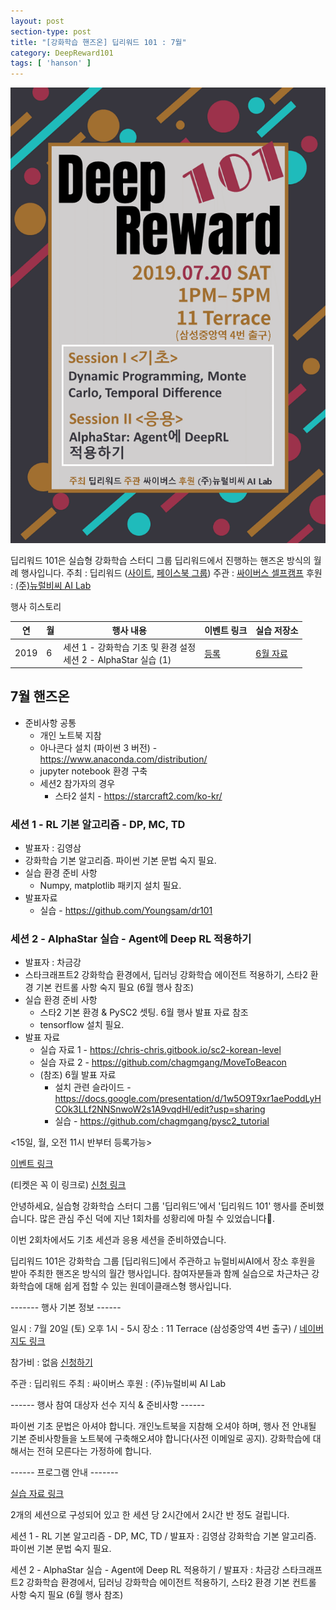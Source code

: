 ```yaml
---
layout: post
section-type: post
title: "[강화학습 핸즈온] 딥리워드 101 : 7월"
category: DeepReward101
tags: [ 'hanson' ]
---
```




![img](/img/DeepReward101/july_event.png)


딥리워드 101은 실습형 강화학습 스터디 그룹 딥리워드에서 진행하는 핸즈온 방식의 월례 행사입니다.
주최 : 딥리워드 ([사이트](https://deepreward.github.io/), [페이스북 그룹](https://www.facebook.com/groups/DeepReward/))
주관 : [싸이버스 셀프캠프](https://www.facebook.com/selfcamp/)
후원 : [(주)뉴럴비씨 AI Lab](http://www.neuralbc.com/)

행사 히스토리 

| 연 | 월 | 행사 내용 | 이벤트 링크 | 실습 저장소 |
| ------- | ------- | ------- | ------- | ------- |
| 2019 | 6 | 세션 1 - 강화학습 기초 및 환경 설정 <br> 세션 2 - AlphaStar 실습 (1) | [등록](https://festa.io/events/341) | [6월 자료](2019/06/) |


## 7월 핸즈온 

- 준비사항 공통 
  - 개인 노트북 지참
  - 아나콘다 설치 (파이썬 3 버전) - https://www.anaconda.com/distribution/
  - jupyter notebook 환경 구축 
  - 세션2 참가자의 경우
    - 스타2 설치 - https://starcraft2.com/ko-kr/

### 세션 1 - RL 기본 알고리즘 - DP, MC, TD  
  - 발표자 : 김영삼 
  - 강화학습 기본 알고리즘. 파이썬 기본 문법 숙지 필요.
  - 실습 환경 준비 사항
    - Numpy, matplotlib 패키지 설치 필요.
  - 발표자료 
    - 실습 - https://github.com/Youngsam/dr101

### 세션 2 - AlphaStar 실습 - Agent에 Deep RL 적용하기 
  - 발표자 : 차금강
  - 스타크래프트2 강화학습 환경에서, 딥러닝 강화학습 에이전트 적용하기,  스타2 환경 기본 컨트롤 사항 숙지 필요 (6월 행사 참조) 
  - 실습 환경 준비 사항
    - 스타2 기본 환경 & PySC2 셋팅. 6월 행사 발표 자료 참조
    - tensorflow 설치 필요.
  - 발표 자료 
    - 실습 자료 1 - https://chris-chris.gitbook.io/sc2-korean-level
    - 실습 자료 2 - https://github.com/chagmgang/MoveToBeacon
    - (참조) 6월 발표 자료 
      - 설치 관련 슬라이드 - https://docs.google.com/presentation/d/1w5O9T9xr1aePoddLyHCOk3LLf2NNSnwoW2s1A9vqdHI/edit?usp=sharing
      - 실습 - https://github.com/chagmgang/pysc2_tutorial
    



<15일, 월, 오전 11시 반부터 등록가능>

[이벤트 링크](https://www.facebook.com/events/409107823032305/)

(티켓은 꼭 이 링크로) [신청 링크](https://festa.io/events/383)

안녕하세요, 실습형 강화학습 스터디 그룹 '딥리워드'에서 '딥리워드 101' 행사를 준비했습니다. 많은 관심 주신 덕에 지난 1회차를 성황리에 마칠 수 있었습니다👏.

이번 2회차에서도 기초 세션과 응용 세션을 준비하였습니다.

딥리워드 101은 강화학습 그룹 [딥리워드]에서 주관하고 뉴럴비씨AI에서 장소 후원을 받아 주최한 핸즈온 방식의 월간 행사입니다. 참여자분들과 함께 실습으로 차근차근 강화학습에 대해 쉽게 접할 수 있는 원데이클래스형 행사입니다. 

------- 행사 기본 정보 ------

일시 : 7월 20일 (토) 오후 1시 - 5시
장소 : 11 Terrace (삼성중앙역 4번 출구) / [네이버 지도 링크](http://naver.me/xN71mq7i)

참가비 : 없음 [신청하기](https://festa.io/events/383)

주관 : 딥리워드
주최 : 싸이버스
후원 : (주)뉴럴비씨 AI Lab

------ 행사 참여 대상자 선수 지식 & 준비사항 ------

파이썬 기초 문법은 아셔야 합니다.
개인노트북을 지참해 오셔야 하며, 행사 전 안내될 기본 준비사항들을 노트북에 구축해오셔야 합니다(사전 이메일로 공지). 
강화학습에 대해서는 전혀 모른다는 가정하에 합니다.

------ 프로그램 안내 -------

[실습 자료 링크](https://github.com/DeepReward/101)

2개의 세션으로 구성되어 있고 한 세션 당 2시간에서 2시간 반 정도 걸립니다.

세션 1 - RL 기본 알고리즘 - DP, MC, TD / 발표자 : 김영삼 
강화학습 기본 알고리즘. 파이썬 기본 문법 숙지 필요.

세션 2 - AlphaStar 실습 - Agent에 Deep RL 적용하기 / 발표자 : 차금강
스타크래프트2 강화학습 환경에서, 딥러닝 강화학습 에이전트 적용하기, 스타2 환경 기본 컨트롤 사항 숙지 필요 (6월 행사 참조)
